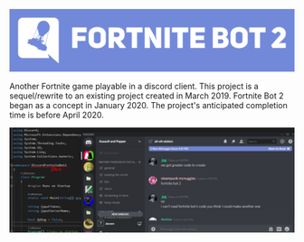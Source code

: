 ![Logo](DiscordFortniteBot2/FortniteBot2.png "Epic Logo")

Another Fortnite game playable in a discord client. This project is a sequel/rewrite to an existing project created in March 2019. Fortnite Bot 2 began as a concept in January 2020. The project's anticipated completion time is before April 2020. 

![BRUH](Tease.png)
